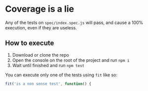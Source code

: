 # Coverage is a lie

Any of the tests on `spec/index.spec.js` will pass, and cause a 100% execution, even if they are useless.

## How to execute

1. Download or clone the repo
2. Open the console on the root of the project and run `npm i`
3. Wait until finished and run `npm test`

You can execute only one of the tests using `fit` like so:

```javascript
fit('is a non sense test', function() {
```